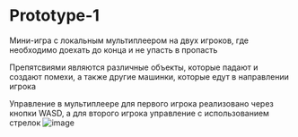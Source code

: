 # Prototype-1
 Мини-игра с локальным мультиплеером на двух игроков, где необходимо доехать до конца и не упасть в пропасть

Препятсвиями являются различные объекты, которые падают и создают помехи, а также другие машинки, которые едут в направлении игрока

Управление в мультиплеере для первого игрока реализовано через кнопки WASD, а для второго игрока управление с использованием стрелок
![image](https://github.com/HAR4A/Prototype-1/assets/150113486/ffea286f-7105-4a71-9896-6693c507cce9)
